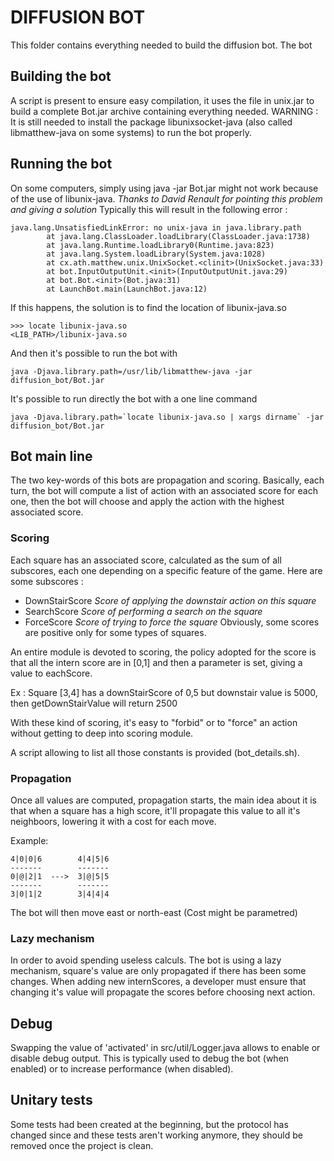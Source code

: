 DIFFUSION BOT
=============

This folder contains everything needed to build the diffusion bot. The bot

## Building the bot
A script is present to ensure easy compilation, it uses the file in unix.jar to
build a complete Bot.jar archive containing everything needed.
WARNING : It is still needed to install the package libunixsocket-java (also
called libmatthew-java on some systems) to run the bot properly.

## Running the bot
On some computers, simply using java -jar Bot.jar might not work because of the
use of libunix-java.
_Thanks to David Renault for pointing this problem and giving a solution_
Typically this will result in the following error :
```
java.lang.UnsatisfiedLinkError: no unix-java in java.library.path
        at java.lang.ClassLoader.loadLibrary(ClassLoader.java:1738)
        at java.lang.Runtime.loadLibrary0(Runtime.java:823)
        at java.lang.System.loadLibrary(System.java:1028)
        at cx.ath.matthew.unix.UnixSocket.<clinit>(UnixSocket.java:33)
        at bot.InputOutputUnit.<init>(InputOutputUnit.java:29)
        at bot.Bot.<init>(Bot.java:31)
        at LaunchBot.main(LaunchBot.java:12)
```
If this happens, the solution is to find the location of libunix-java.so
```
>>> locate libunix-java.so
<LIB_PATH>/libunix-java.so
```
And then it's possible to run the bot with
```
java -Djava.library.path=/usr/lib/libmatthew-java -jar diffusion_bot/Bot.jar
```
It's possible to run directly the bot with a one line command
```
java -Djava.library.path=`locate libunix-java.so | xargs dirname` -jar diffusion_bot/Bot.jar 
```

## Bot main line
The two key-words of this bots are propagation and scoring.
Basically, each turn, the bot will compute a list of action with an associated
score for each one, then the bot will choose and apply the action with the
highest associated score.

### Scoring
Each square has an associated score, calculated as the sum of all subscores,
each one depending on a specific feature of the game.
Here are some subscores :
* DownStairScore _Score of applying the downstair action on this square_
* SearchScore _Score of performing a search on the square_
* ForceScore _Score of trying to force the square_
Obviously, some scores are positive only for some types of squares.

An entire module is devoted to scoring, the policy adopted for the score is that
all the intern score are in [0,1] and then a parameter is set, giving a value to
eachScore.

Ex : Square [3,4] has a downStairScore of 0,5 but downstair value is 5000, then
     getDownStairValue will return 2500

With these kind of scoring, it's easy to "forbid" or to "force" an action
without getting to deep into scoring module.

A script allowing to list all those constants is provided (bot_details.sh).

### Propagation
Once all values are computed, propagation starts, the main idea about it is that
when a square has a high score, it'll propagate this value to all it's
neighboors, lowering it with a cost for each move.

Example:
```
4|0|0|6        4|4|5|6
-------        -------
0|@|2|1  --->  3|@|5|5
-------        -------
3|0|1|2        3|4|4|4
```

The bot will then move east or north-east (Cost might be parametred)

### Lazy mechanism
In order to avoid spending useless calculs. The bot is using a lazy mechanism,
square's value are only propagated if there has been some changes. When adding
new internScores, a developer must ensure that changing it's value will
propagate the scores before choosing next action.

## Debug
Swapping the value of 'activated' in src/util/Logger.java allows to enable or
disable debug output. This is typically used to debug the bot (when enabled) or
to increase performance (when disabled).

## Unitary tests
Some tests had been created at the beginning, but the protocol has changed since
and these tests aren't working anymore, they should be removed once the project
is clean.

